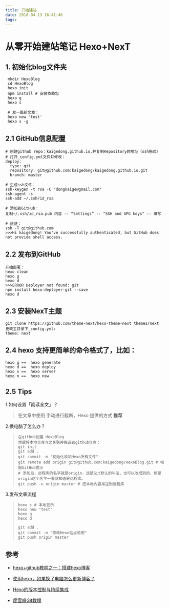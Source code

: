 ```yaml
---
title: 开始建站
date: 2018-04-13 16:41:46
tags:
---
```




# 从零开始建站笔记 Hexo+NexT

<!-- more -->

## 1. 初始化blog文件夹

```
 mkdir HexoBlog
 cd HexoBlog
 hexo init
 npm install # 安装依赖包
 hexo g
 hexo s
 
 # 发一篇新文章：
 hexo new 'test'
 hexo s -g
```

## 2.1 GitHub信息配置

```
# 创建github repo：kaigedong.github.io,并复制Repository的地址（ssh格式） 
# 打开_config.yml文件并修改：
deploy:
  type: git
  repository: git@github.com:kaigedong/kaigedong.github.io.git
  branch: master

# 生成ssh文件：
ssh-keygen -t rsa -C "dongkaige@gmail.com"
ssh-agent -s
ssh-add ~/.ssh/id_rsa

# 添加到GitHub：
复制~/.ssh/id_rsa.pub 内容 -- “Settings” -- "SSH and GPG keys" -- 填写

# 验证：
ssh -T git@github.com
>>>Hi kaigedong! You've successfully authenticated, but GitHub does not provide shell access.
```

## 2.2 发布到GitHub

```
开始部署：
hexo clean
hexo g
hexo d
>>>ERROR Deployer not found: git
npm install hexo-deployer-git --save
hexo d
```

## 2.3 安装NexT主题

```
git clone https://github.com/theme-next/hexo-theme-next themes/next
更改主目录下_config.yml:
theme: next
```

## 2.4 hexo 支持更简单的命令格式了，比如：

```
hexo g ==  hexo generate
hexo d ==  hexo deploy
hexo s ==  hexo server
hexo n ==  hexo new
```

## 2.5 Tips

1.如何设置「阅读全文」？
> 在文章中使用 <!-- more --> 手动进行截断，Hexo 提供的方式 **推荐**

2.换电脑了怎么办？

> ```
> 在github创建 HexoBlog
> 然后将本地仓库与之关联并推送到github仓库：
> git init
> git add .
> git commit -m "初始化添加Hexo所有文件"
> git remote add origin git@github.com:kaigedong/HexoBlog.git # 根据GitHub提示
> # 添加后，远程库的名字就是origin，这是Git默认的叫法，也可以改成别的，但是origin这个名字一看就知道是远程库。
> git push -u origin master # 把本地内容推送到远程库
> ```

3.发布文章流程

> ```
> hexo s # 本地显示
> hexo new "test"
> hexo g
> hexo d
>
> git add .
> git commit -m "修改Hexo站点说明"
> git push origin master
> ```
> 





## 参考

+ [hexo+github教程之一：搭建hexo博客](https://blog.csdn.net/u012443858/article/details/60811236)


+ [使用hexo，如果换了电脑怎么更新博客？](https://www.zhihu.com/question/21193762)
+ [Hexo的版本控制与持续集成](https://formulahendry.github.io/2016/12/04/hexo-ci/)
+ [廖雪峰Git教程](https://www.liaoxuefeng.com/wiki/0013739516305929606dd18361248578c67b8067c8c017b000/0013752340242354807e192f02a44359908df8a5643103a000)


